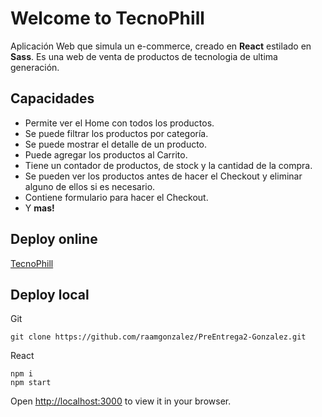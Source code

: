 # Welcome to TecnoPhill
Aplicación Web que simula un e-commerce, creado en **React** estilado en   **Sass**. Es una web de venta de productos de tecnologia de ultima generación. 

## Capacidades
-	Permite ver el Home con todos los productos.
-	Se puede filtrar los productos por categoría.
-	Se puede mostrar el detalle de un producto.
-	Puede agregar los productos al Carrito.
-	Tiene un contador de productos, de stock y la cantidad de la compra.
-	Se pueden ver los productos antes de hacer el Checkout y eliminar alguno de ellos si es necesario.
-	Contiene formulario para hacer el Checkout.
-	Y **mas!**

## Deploy online

[TecnoPhill](https://ecommerce-react-34850-jgx8krtep-raamgonzalez.vercel.app/)

## Deploy local

Git

    git clone https://github.com/raamgonzalez/PreEntrega2-Gonzalez.git

   
React

    
    npm i
    npm start

Open [http://localhost:3000](http://localhost:3000/) to view it in your browser.